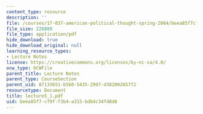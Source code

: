 ```yaml
---
content_type: resource
description: ''
file: /courses/17-037-american-political-thought-spring-2004/beea85f7cf9ff3b4a315bdb4c34f48d8_lecture5_1.pdf
file_size: 228889
file_type: application/pdf
hide_download: true
hide_download_original: null
learning_resource_types:
- Lecture Notes
license: https://creativecommons.org/licenses/by-nc-sa/4.0/
ocw_type: OCWFile
parent_title: Lecture Notes
parent_type: CourseSection
parent_uid: 87133651-b560-5435-2997-d382002857f2
resourcetype: Document
title: lecture5_1.pdf
uid: beea85f7-cf9f-f3b4-a315-bdb4c34f48d8
---
```

